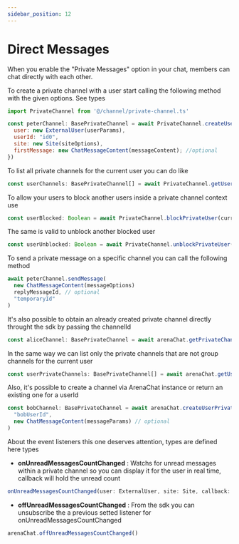 ```yaml
---
sidebar_position: 12
---
```


# Direct Messages

When you enable the "Private Messages" option in your chat, members can chat directly with each other.

To create a private channel with a user start calling the following method with the given options. See types

```js
import PrivateChannel from '@/channel/private-channel.ts'

const peterChannel: BasePrivateChannel = await PrivateChannel.createUserChannel({
  user: new ExternalUser(userParams),
  userId: "id0",
  site: new Site(siteOptions),
  firstMessage: new ChatMessageContent(messageContent); //optional
})
```

To list all private channels for the current user you can do like

```js
const userChannels: BasePrivateChannel[] = await PrivateChannel.getUserChannels(currentUser, currentSite)
```

To allow your users to block another users inside a private channel context use

```js
const userBlocked: Boolean = await PrivateChannel.blockPrivateUser(currentUser, currentSite, targetUserId)
```

The same is valid to unblock another blocked user

```js
const userUnblocked: Boolean = await PrivateChannel.unblockPrivateUser(currentUser, currentSite, targetUserId)
```

To send a private message on a specific channel you can call the following method

```js
await peterChannel.sendMessage(
  new ChatMessageContent(messageOptions)
  replyMessageId, // optional
  "temporaryId"
)
```

It's also possible to obtain an already created private channel directly throught the sdk by passing the channelId

```js
const aliceChannel: BasePrivateChannel = await arenaChat.getPrivateChannel("alice-channel")
```

In the same way we can list only the private channels that are not group channels for the current user

```js
const userPrivateChannels: BasePrivateChannel[] = await arenaChat.getUserPrivateChannel()
```

Also, it's possible to create a channel via ArenaChat instance or return an existing one for a userId

```js
const bobChannel: BasePrivateChannel = await arenaChat.createUserPrivateChannel(
  "bobUserId",
  new ChatMessageContent(messageParams) // optional
)
```

About the event listeners this one deserves attention, types are defined here types

- **onUnreadMessagesCountChanged** : Watchs for unread messages within a private channel so you can display it for the user in real time, callback will hold the unread count
```js
onUnreadMessagesCountChanged(user: ExternalUser, site: Site, callback: (total: number) => void): () => void
```

- **offUnreadMessagesCountChanged** : From the sdk you can unsubscribe the a previous setted listener for onUnreadMessagesCountChanged
```js
arenaChat.offUnreadMessagesCountChanged()
```
